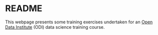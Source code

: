 # README

This webpage presents some training exercises undertaken for an [Open Data Institute](http://theodi.org/) (ODI) data science training course.
